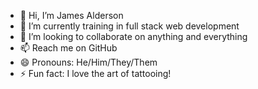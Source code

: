 - 👋 Hi, I’m James Alderson
- 🌱 I’m currently training in full stack web development
- 💞️ I’m looking to collaborate on anything and everything
- 📫 Reach me on GitHub
- 😄 Pronouns: He/Him/They/Them
- ⚡ Fun fact: I love the art of tattooing!

<!---
b1gb0ssman/b1gb0ssman is a ✨ special ✨ repository because its `README.md` (this file) appears on your GitHub profile.
You can click the Preview link to take a look at your changes.
--->
